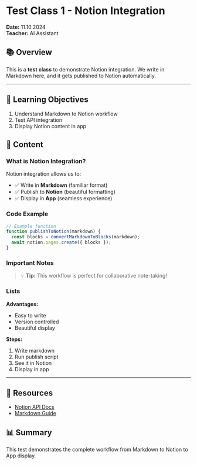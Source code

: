 # Test Class 1 - Notion Integration

**Date:** 11.10.2024  
**Teacher:** AI Assistant

## 📚 Overview

This is a **test class** to demonstrate Notion integration. We write in Markdown here, and it gets published to Notion automatically.

---

## 🎯 Learning Objectives

1. Understand Markdown to Notion workflow
2. Test API integration
3. Display Notion content in app

## 📝 Content

### What is Notion Integration?

Notion integration allows us to:
- ✅ Write in **Markdown** (familiar format)
- ✅ Publish to **Notion** (beautiful formatting)
- ✅ Display in **App** (seamless experience)

### Code Example

```javascript
// Example function
function publishToNotion(markdown) {
  const blocks = convertMarkdownToBlocks(markdown);
  await notion.pages.create({ blocks });
}
```

### Important Notes

> 💡 **Tip:** This workflow is perfect for collaborative note-taking!

### Lists

**Advantages:**
- Easy to write
- Version controlled
- Beautiful display

**Steps:**
1. Write markdown
2. Run publish script
3. See it in Notion
4. Display in app

---

## 🔗 Resources

- [Notion API Docs](https://developers.notion.com)
- [Markdown Guide](https://www.markdownguide.org)

## 📊 Summary

This test demonstrates the complete workflow from Markdown to Notion to App display.
